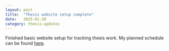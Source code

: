 ```yaml
---
layout: post
title:  "Thesis website setup complete"
date:   2025-01-20
category: thesis-updates
---
```


Finished basic website setup for tracking thesis work. My planned schedule can be found [here](/schedule/).